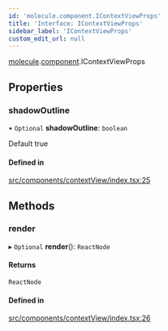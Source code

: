 ```yaml
---
id: 'molecule.component.IContextViewProps'
title: 'Interface: IContextViewProps'
sidebar_label: 'IContextViewProps'
custom_edit_url: null
---
```


[molecule](../namespaces/molecule).[component](../namespaces/molecule.component).IContextViewProps

## Properties

### shadowOutline

• `Optional` **shadowOutline**: `boolean`

Default true

#### Defined in

[src/components/contextView/index.tsx:25](https://github.com/DTStack/molecule/blob/22a59c7/src/components/contextView/index.tsx#L25)

## Methods

### render

▸ `Optional` **render**(): `ReactNode`

#### Returns

`ReactNode`

#### Defined in

[src/components/contextView/index.tsx:26](https://github.com/DTStack/molecule/blob/22a59c7/src/components/contextView/index.tsx#L26)
